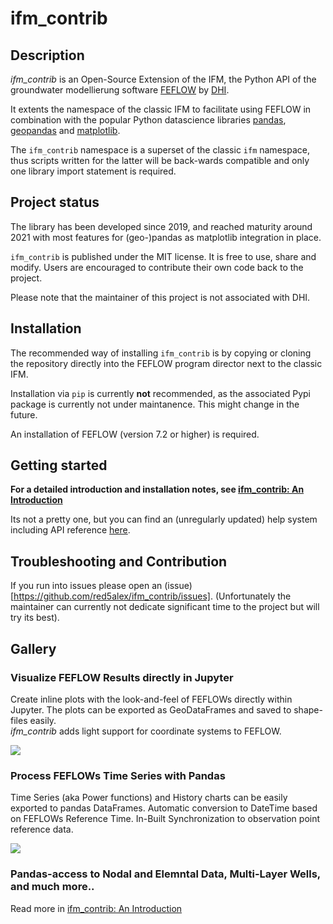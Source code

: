 # ifm_contrib

## Description

*ifm_contrib* is an Open-Source Extension of the IFM, the Python API of the groundwater modellierung software [FEFLOW](https://en.wikipedia.org/wiki/FEFLOW) by [DHI](https://www.dhigroup.com).

It extents the namespace of the classic IFM to facilitate using FEFLOW in combination with the popular Python datascience libraries [pandas](https://pandas.pydata.org), [geopandas](https://geopandas.org) and [matplotlib](https://matplotlib.org).

The `ifm_contrib` namespace is a superset of the classic `ifm` namespace, thus scripts written for the latter will be back-wards compatible and only one library import statement is required.

## Project status

The library has been developed since 2019, and reached maturity around 2021 with most features for (geo-)pandas as matplotlib integration in place.

`ifm_contrib` is published under the MIT license. It is free to use, share and modify. Users are encouraged to contribute their own code back to the project.

Please note that the maintainer of this project is not associated with DHI.

## Installation

The recommended way of installing `ifm_contrib` is by copying or cloning the repository directly into the FEFLOW program director next to the classic IFM.

Installation via `pip` is currently **not** recommended, as the associated Pypi package is currently not under maintanence. This might change in the future.

An installation of FEFLOW (version 7.2 or higher) is required.

## Getting started

**For a detailed introduction and installation notes, see [ifm_contrib: An Introduction](./doc/Notebooks/getting_started.ipynb)**

Its not a pretty one, but you can find an (unregularly updated) help system including API reference [here](https://red5alex.github.io/ifm_contrib/ifm_contrib.contrib_lib.html).

## Troubleshooting and Contribution

If you run into issues please open an (issue)[https://github.com/red5alex/ifm_contrib/issues].
(Unfortunately the maintainer can currently not dedicate significant time to the project but will try its best).

## Gallery

### Visualize FEFLOW Results directly in Jupyter

Create inline plots with the look-and-feel of FEFLOWs directly within Jupyter. The plots can be exported as GeoDataFrames and saved to shape-files easily. \
*ifm_contrib* adds light support for coordinate systems to FEFLOW.

<img src="doc/Notebooks/highlights_map.png"> 

### Process FEFLOWs Time Series with Pandas

Time Series (aka Power functions) and History charts can be easily exported to pandas DataFrames. Automatic conversion to DateTime based on FEFLOWs Reference Time. In-Built Synchronization to observation point reference data.

<img src="doc/Notebooks/highlights_timeseries.png">

### Pandas-access to Nodal and Elemntal Data, Multi-Layer Wells, and much more..

Read more in [ifm_contrib: An Introduction](./doc/Notebooks/getting_started.ipynb)
